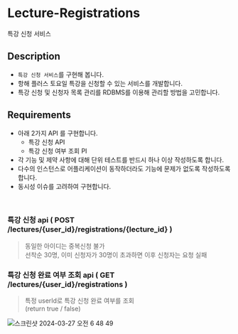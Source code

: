 # Lecture-Registrations
특강 신청 서비스

## Description

- `특강 신청 서비스`를 구현해 봅니다.
- 항해 플러스 토요일 특강을 신청할 수 있는 서비스를 개발합니다.
- 특강 신청 및 신청자 목록 관리를 RDBMS를 이용해 관리할 방법을 고민합니다.

## Requirements

- 아래 2가지 API 를 구현합니다.
    - 특강 신청 API
    - 특강 신청 여부 조회 PI
- 각 기능 및 제약 사항에 대해 단위 테스트를 반드시 하나 이상 작성하도록 합니다.
- 다수의 인스턴스로 어플리케이션이 동작하더라도 기능에 문제가 없도록 작성하도록 합니다.
- 동시성 이슈를 고려하여 구현합니다.

<br>

### 특강 신청 api ( POST /lectures/{user_id}/registrations/{lecture_id} )

> 동일한 아이디는 중복신청 불가 <br>
> 선착순 30명, 이미 신청자가 30명이 초과하면 이후 신청자는 요청 실패
> 

### 특강 신청 완료 여부 조회 api ( GET /lectures/{user_id}/registrations )

> 특정 userId로 특강 신청 완료 여부를 조회 <br>
> (return true / false)


![스크린샷 2024-03-27 오전 6 48 49](https://github.com/thdus3009/Lecture-Registrations/assets/63095234/9fabf8d0-e950-4e4f-98f2-18675589a3da)
